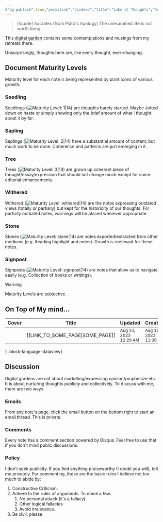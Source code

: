 ```yaml
---
{"dg-publish":true,"permalink":"/index/","title":"Lake of Thoughts","metatags":{"description":"Cduncan's Digital Garden","og:description":"Cduncan's Digital Garden"},"hideInGraph":true,"pinned":true,"tags":["gardenEntry","gardenEntry"]}
---
```



> [!quote] Socrates (from Plato's Apology)
> The unexamined life is not worth living.

This [digital garden](https://cagrimmett.com/notes/2020/11/08/what-are-digital-gardens/) contains some contemplations and musings from my retreats there.

Unsurprisingly, thoughts here are, like every thought, ever-changing.

## Document Maturity Levels
Maturity level for each note is being represented by plant icons of various growth.

### Seedling
Seedlings (![Maturity Level: 1|14](https://hermitage.utsob.me/img/tree-1.svg)) are thoughts barely started. Maybe Jotted down on haste or simply showing only the brief amount of what I thought about it by far.

### Sapling
Saplings (![Maturity Level: 2|14](https://hermitage.utsob.me/img/tree-2.svg)) have a substantial amount of content, but much work to be done. Coherence and patterns are just emerging in it.

### Tree
Trees (![Maturity Level: 3|14](https://hermitage.utsob.me/img/tree-3.svg)) are grown up coherent piece of thought/essay/expression that should not change much except for some editorial enhancements.

### Withered
Withered (![Maturity Level: withered|14](https://hermitage.utsob.me/img/withered.svg)) are the notes expressing outdated views (totally or partially) but kept for the historicity of our thoughts. For partially outdated notes, warnings will be placed wherever appropriate.

### Stone
Stones (![Maturity Level: stone|14](https://hermitage.utsob.me/img/stone.svg)) are notes exported/extracted from other mediums (e.g. Reading highlight and notes). Growth is irrelevant for these notes.

### Signpost
Signposts (![Maturity Level: signpost|14](https://hermitage.utsob.me/img/signpost.svg)) are notes that allow us to navigate easily (e.g. Collection of books or writings).

> [!Warning] 
> Maturity Levels are subjective.


## On Top of My mind…
| Cover                                                                  | Title                                                                                                                                        | Updated                                                              | Created                                                             | Tags                                              | Inset                                                                                                                                         |
| ---------------------------------------------------------------------- | -------------------------------------------------------------------------------------------------------------------------------------------- | -------------------------------------------------------------------- | ------------------------------------------------------------------- | ------------------------------------------------- | --------------------------------------------------------------------------------------------------------------------------------------------- |
| <!--img src='https://hermitage.utsob.me/img/3-cover-card.jpg'/>-->     | [[LINK_TO_SOME_PAGE\|SOME_PAGE]]                                                                                                              | <i icon-name=calendar-clock></i><small>Aug 14, 2023 12:29 AM</small> | <i icon-name=calendar-plus></i><small>Aug 13, 2023 11:39 PM</small> | #nothing_yet                                      | <img class=inset-cover src=''/>                                                                                                               |

{ .block-language-dataview}
## Discussion
Digital gardens are not about marketing/expressing opinion/prophesize etc. It is about nurturing thoughts publicly and collectively. To discuss with me, there are two ways.

### Emails
From any note's page, click the email button on the bottom right to start an email thread. This is private.

### Comments
Every note has a comment section powered by Disqus. Feel free to use that if you don't mind public discussions.

### Policy
I don't seek publicity. If you find anything praiseworthy (I doubt you will), tell me privately. For commenting, these are the basic rules I believe not too much to abide by:
1. Constructive Criticism.
2. Adhere to the rules of arguments. To name a few:
    1. No personal attack (it's a fallacy)
    2. Other logical fallacies
    3. Avoid irrelevance.
3. Be civil, please.

